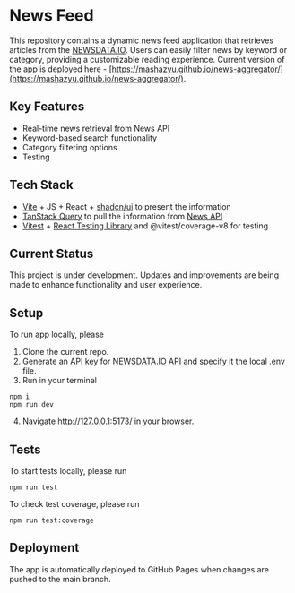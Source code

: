 # News Feed

This repository contains a dynamic news feed application that retrieves articles from the [NEWSDATA.IO](https://newsdata.io/). Users can easily filter news by keyword or category, providing a customizable reading experience. Current version of the app is deployed here - [https://mashazyu.github.io/news-aggregator/](https://mashazyu.github.io/news-aggregator/).

## Key Features

- Real-time news retrieval from News API
- Keyword-based search functionality
- Category filtering options
- Testing

## Tech Stack

- [Vite](https://vitejs.dev/guide/) + JS + React + [shadcn/ui](https://ui.shadcn.com/) to present the information
- [TanStack Query](https://tanstack.com/query/latest) to pull the information from [News API](https://newsapi.org/docs/endpoints/top-headlines)
- [Vitest](https://vitest.dev/) + [React Testing Library](https://testing-library.com/docs/react-testing-library/intro/) and @vitest/coverage-v8 for testing

## Current Status

This project is under development. Updates and improvements are being made to enhance functionality and user experience.

## Setup

To run app locally, please

1. Clone the current repo.
2. Generate an API key for [NEWSDATA.IO API](https://newsdata.io/api-key) and specify it the local .env file.
3. Run in your terminal

```
npm i
npm run dev
```

4. Navigate http://127.0.0.1:5173/ in your browser.

## Tests

To start tests locally, please run

```
npm run test
```

To check test coverage, please run

```
npm run test:coverage
```

## Deployment

The app is automatically deployed to GitHub Pages when changes are pushed to the main branch.
